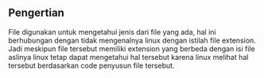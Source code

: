 ## Pengertian

File digunakan untuk mengetahui jenis dari file yang ada, hal ini berhubungan dengan tidak mengenalnya linux dengan istilah file extension. Jadi meskipun file tersebut memiliki extension yang berbeda dengan isi file aslinya linux tetap dapat mengetahui hal tersebut karena linux melihat hal tersebut berdasarkan code penyusun file tersebut.